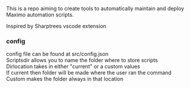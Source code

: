 This is a repo aiming to create tools to automatically maintain and deploy Maximo automation scripts.

Inspired by Sharptrees vscode extension

### config
config file can be found at src/config.json \
Scriptsdir allows you to name the folder where to store scripts \
Dirlocation takes in either "current" or a custom values \
If current then folder will be made where the user ran the command \
Custom makes the folder always in that location

